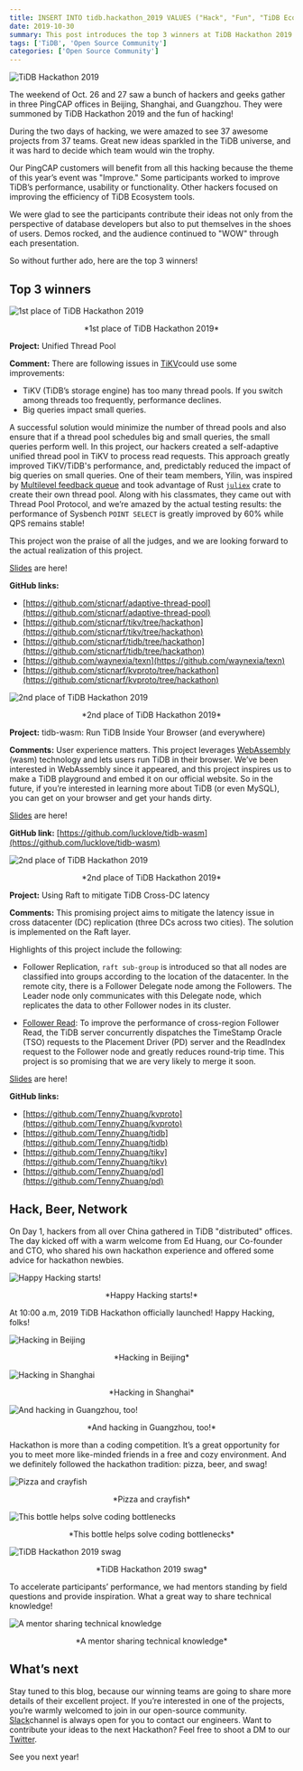 ```yaml
---
title: INSERT INTO tidb.hackathon_2019 VALUES ("Hack", "Fun", "TiDB Ecosystem")
date: 2019-10-30
summary: This post introduces the top 3 winners at TiDB Hackathon 2019 and the cozy and friendly environment of this meeting. 
tags: ['TiDB', 'Open Source Community']
categories: ['Open Source Community']
--- 
```


![TiDB Hackathon 2019](media/tidb-hackathon-2019.png)

The weekend of Oct. 26 and 27 saw a bunch of hackers and geeks gather in three PingCAP offices in Beijing, Shanghai, and Guangzhou. They were summoned by TiDB Hackathon 2019 and the fun of hacking!

During the two days of hacking, we were amazed to see 37 awesome projects from 37 teams. Great new ideas sparkled in the TiDB universe, and it was hard to decide which team would win the trophy. 

Our PingCAP customers will benefit from all this hacking because the theme of this year’s event was "Improve." Some participants worked to improve TiDB’s performance, usability or functionality. Other hackers focused on improving the efficiency of TiDB Ecosystem tools. 

We were glad to see the participants contribute their ideas not only from the perspective of database developers but also to put themselves in the shoes of users. Demos rocked, and the audience continued to "WOW" through each presentation. 

So without further ado, here are the top 3 winners!

## Top 3 winners

![1st place of TiDB Hackathon 2019](media/1st-place-of-tidb-hackathon-2019.png)
<center> *1st place of TiDB Hackathon 2019* </center>

**Project:** Unified Thread Pool

**Comment:** There are following issues in [TiKV](https://tikv.org/)could use some improvements:

* TiKV (TiDB’s storage engine) has too many thread pools. If you switch among threads too frequently, performance declines.
* Big queries impact small queries.

A successful solution would minimize the number of thread pools and also ensure that if a thread pool schedules big and small queries, the small queries perform well. In this project, our hackers created a self-adaptive unified thread pool in TiKV to process read requests. This approach greatly improved TiKV/TiDB's performance, and, predictably reduced the impact of big queries on small queries. One of their team members, Yilin, was inspired by [Multilevel feedback queue](https://en.wikipedia.org/wiki/Multilevel_feedback_queue) and took advantage of Rust [`juliex`](https://github.com/withoutboats/juliex) crate to create their own thread pool. Along with his classmates, they came out with Thread Pool Protocol, and we’re amazed by the actual testing results: the performance of Sysbench `POINT SELECT` is greatly improved by 60% while QPS remains stable! 

This project won the praise of all the judges, and we are looking forward to the actual realization of this project.

[Slides](https://cdn2.hubspot.net/hubfs/4466002/Unified%20Thread%20Pool.pdf) are here!

**GitHub links:**	

* [https://github.com/sticnarf/adaptive-thread-pool](https://github.com/sticnarf/adaptive-thread-pool) 
* [https://github.com/sticnarf/tikv/tree/hackathon](https://github.com/sticnarf/tikv/tree/hackathon) 
* [https://github.com/sticnarf/tidb/tree/hackathon](https://github.com/sticnarf/tidb/tree/hackathon)
* [https://github.com/waynexia/texn](https://github.com/waynexia/texn) 
* [https://github.com/sticnarf/kvproto/tree/hackathon](https://github.com/sticnarf/kvproto/tree/hackathon) 

![2nd place of TiDB Hackathon 2019](media/2nd-place-of-tidb-hackathon-2019.png)
<center> *2nd place of TiDB Hackathon 2019* </center>

**Project:** tidb-wasm: Run TiDB Inside Your Browser (and everywhere)

**Comments:** User experience matters. This project leverages [WebAssembly](https://en.wikipedia.org/wiki/WebAssembly) (wasm) technology and lets users run TiDB in their browser. We’ve been interested in WebAssembly since it appeared, and this project inspires us to make a TiDB playground and embed it on our official website. So in the future, if you’re interested in learning more about TiDB (or even MySQL), you can get on your browser and get your hands dirty. 

[Slides](https://cdn2.hubspot.net/hubfs/4466002/tidb-wasm.pdf) are here!

**GitHub link:** [https://github.com/lucklove/tidb-wasm](https://github.com/lucklove/tidb-wasm) 

![2nd place of TiDB Hackathon 2019](media/using-raft-to-mitigate-tidb-cross-dc-latency.png)
<center> *2nd place of TiDB Hackathon 2019* </center>

**Project:** Using Raft to mitigate TiDB Cross-DC latency

**Comments:** This promising project aims to mitigate the latency issue in cross datacenter (DC) replication (three DCs across two cities). The solution is implemented on the Raft layer. 

Highlights of this project include the following: 

* Follower Replication, `raft sub-group` is introduced so that all nodes are classified into groups according to the location of the datacenter. In the remote city, there is a Follower Delegate node among the Followers. The Leader node only communicates with this Delegate node, which replicates the data to other Follower nodes in its cluster. 

* [Follower Read](https://github.com/tikv/tikv/pull/5051): To improve the performance of cross-region Follower Read, the TiDB server concurrently dispatches the TimeStamp Oracle (TSO) requests to the Placement Driver (PD) server and the ReadIndex request to the Follower node and greatly reduces round-trip time. This project is so promising that we are very likely to merge it soon. 

[Slides](https://cdn2.hubspot.net/hubfs/4466002/Solution%20for%20Cross%20Datacenter%20Replication.pdf) are here!

**GitHub links:**

* [https://github.com/TennyZhuang/kvproto](https://github.com/TennyZhuang/kvproto)
* [https://github.com/TennyZhuang/tidb](https://github.com/TennyZhuang/tidb) 
* [https://github.com/TennyZhuang/tikv](https://github.com/TennyZhuang/tikv) 
* [https://github.com/TennyZhuang/pd](https://github.com/TennyZhuang/pd) 

## Hack, Beer, Network

On Day 1, hackers from all over China gathered in TiDB "distributed" offices. The day kicked off with a warm welcome from Ed Huang, our Co-founder and CTO, who shared his own hackathon experience and offered some advice for hackathon newbies. 

![Happy Hacking starts!](media/happy-hacking-starts.png)
<center> *Happy Hacking starts!* </center>

At 10:00 a.m, 2019 TiDB Hackathon officially launched! Happy Hacking, folks!

![Hacking in Beijing](media/hacking-in-beijing.png)
<center> *Hacking in Beijing* </center>

![Hacking in Shanghai](media/hacking-in-shanghai.png)
<center> *Hacking in Shanghai* </center>

![And hacking in Guangzhou, too!](media/hacking-in-guangzhou.png)
<center> *And hacking in Guangzhou, too!* </center>

Hackathon is more than a coding competition. It’s a great opportunity for you to meet more like-minded friends in a free and cozy environment. And we definitely followed the hackathon tradition: pizza, beer, and swag!

![Pizza and crayfish](media/pizza-and-crayfish.png)
<center> *Pizza and crayfish* </center>

![This bottle helps solve coding bottlenecks](media/this-bottle-helps-solve-coding-bottlenecks.png)
<center> *This bottle helps solve coding bottlenecks* </center>

![TiDB Hackathon 2019 swag](media/tidb-hackathon-2019-swag.png)
<center> *TiDB Hackathon 2019 swag* </center>

To accelerate participants’ performance, we had mentors standing by field questions and provide inspiration. What a great way to share technical knowledge!

![A mentor sharing technical knowledge](media/a-mentor-sharing-technical-knowledge.png)
<center> *A mentor sharing technical knowledge* </center>

## What’s next

Stay tuned to this blog, because our winning teams are going to share more details of their excellent project. If you’re interested in one of the projects, you’re warmly welcomed to join in our open-source community. [Slack](https://pingcap.com/tidbslack)channel is always open for you to contact our engineers. Want to contribute your ideas to the next Hackathon? Feel free to shoot a DM to our [Twitter](https://twitter.com/PingCAP). 

See you next year!
